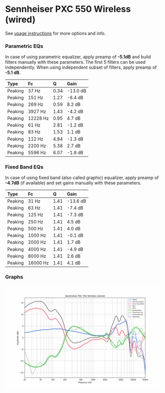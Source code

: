 # Sennheiser PXC 550 Wireless (wired)
See [usage instructions](https://github.com/jaakkopasanen/AutoEq#usage) for more options and info.

### Parametric EQs
In case of using parametric equalizer, apply preamp of **-5.1dB** and build filters manually
with these parameters. The first 5 filters can be used independently.
When using independent subset of filters, apply preamp of **-5.1 dB**.

| Type    | Fc       |    Q | Gain     |
|:--------|:---------|:-----|:---------|
| Peaking | 37 Hz    | 0.34 | -13.0 dB |
| Peaking | 151 Hz   | 1.27 | -6.4 dB  |
| Peaking | 269 Hz   | 0.59 | 8.2 dB   |
| Peaking | 3927 Hz  | 1.43 | -4.2 dB  |
| Peaking | 12228 Hz | 0.95 | 4.7 dB   |
| Peaking | 61 Hz    | 2.81 | -1.2 dB  |
| Peaking | 83 Hz    | 1.53 | 1.1 dB   |
| Peaking | 112 Hz   | 4.84 | -1.3 dB  |
| Peaking | 2200 Hz  | 5.38 | 2.7 dB   |
| Peaking | 5596 Hz  | 6.07 | -1.8 dB  |

### Fixed Band EQs
In case of using fixed band (also called graphic) equalizer, apply preamp of **-4.7dB**
(if available) and set gains manually with these parameters.

| Type    | Fc       |    Q | Gain     |
|:--------|:---------|:-----|:---------|
| Peaking | 31 Hz    | 1.41 | -13.6 dB |
| Peaking | 63 Hz    | 1.41 | -7.4 dB  |
| Peaking | 125 Hz   | 1.41 | -7.3 dB  |
| Peaking | 250 Hz   | 1.41 | 4.5 dB   |
| Peaking | 500 Hz   | 1.41 | 4.0 dB   |
| Peaking | 1000 Hz  | 1.41 | -0.1 dB  |
| Peaking | 2000 Hz  | 1.41 | 1.7 dB   |
| Peaking | 4000 Hz  | 1.41 | -4.9 dB  |
| Peaking | 8000 Hz  | 1.41 | 2.6 dB   |
| Peaking | 16000 Hz | 1.41 | 4.1 dB   |

### Graphs
![](./Sennheiser%20PXC%20550%20Wireless%20(wired).png)